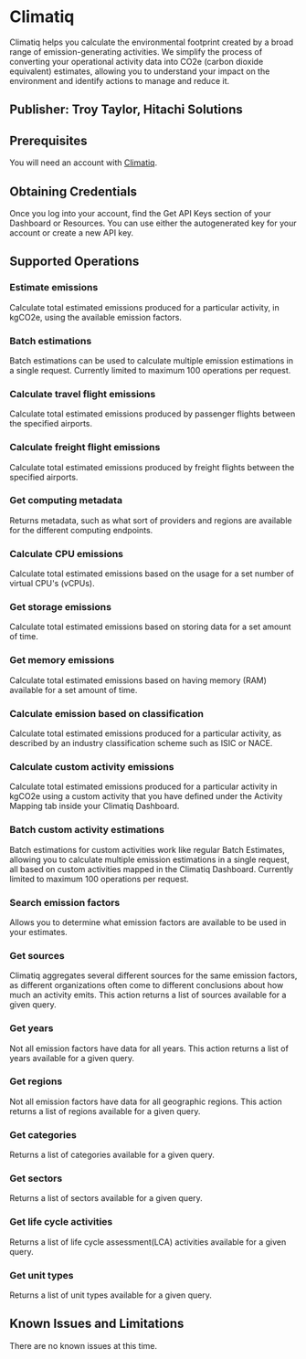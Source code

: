 # Climatiq
Climatiq helps you calculate the environmental footprint created by a broad range of emission-generating activities. We simplify the process of converting your operational activity data into CO2e (carbon dioxide equivalent) estimates, allowing you to understand your impact on the environment and identify actions to manage and reduce it.

## Publisher: Troy Taylor, Hitachi Solutions

## Prerequisites
You will need an account with [Climatiq](https://app.climatiq.io/).

## Obtaining Credentials
Once you log into your account, find the Get API Keys section of your Dashboard or Resources. You can use either the autogenerated key for your account or create a new API key.

## Supported Operations
### Estimate emissions
Calculate total estimated emissions produced for a particular activity, in kgCO2e, using the available emission factors.
### Batch estimations
Batch estimations can be used to calculate multiple emission estimations in a single request. Currently limited to maximum 100 operations per request.
### Calculate travel flight emissions
Calculate total estimated emissions produced by passenger flights between the specified airports.
### Calculate freight flight emissions
Calculate total estimated emissions produced by freight flights between the specified airports.
### Get computing metadata
Returns metadata, such as what sort of providers and regions are available for the different computing endpoints.
### Calculate CPU emissions
Calculate total estimated emissions based on the usage for a set number of virtual CPU's (vCPUs).
### Get storage emissions
Calculate total estimated emissions based on storing data for a set amount of time.
### Get memory emissions
Calculate total estimated emissions based on having memory (RAM) available for a set amount of time.
### Calculate emission based on classification
Calculate total estimated emissions produced for a particular activity, as described by an industry classification scheme such as ISIC or NACE.
### Calculate custom activity emissions
Calculate total estimated emissions produced for a particular activity in kgCO2e using a custom activity that you have defined under the Activity Mapping tab inside your Climatiq Dashboard.
### Batch custom activity estimations
Batch estimations for custom activities work like regular Batch Estimates, allowing you to calculate multiple emission estimations in a single request, all based on custom activities mapped in the Climatiq Dashboard. Currently limited to maximum 100 operations per request.
### Search emission factors
Allows you to determine what emission factors are available to be used in your estimates.
### Get sources
Climatiq aggregates several different sources for the same emission factors, as different organizations often come to different conclusions about how much an activity emits. This action returns a list of sources available for a given query.
### Get years
Not all emission factors have data for all years. This action returns a list of years available for a given query.
### Get regions
Not all emission factors have data for all geographic regions. This action returns a list of regions available for a given query.
### Get categories
Returns a list of categories available for a given query.
### Get sectors
Returns a list of sectors available for a given query.
### Get life cycle activities
Returns a list of life cycle assessment(LCA) activities available for a given query.
### Get unit types
Returns a list of unit types available for a given query.

## Known Issues and Limitations
There are no known issues at this time.
